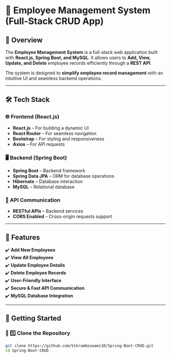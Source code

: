 # 🚀 Employee Management System (Full-Stack CRUD App)

## 📌 Overview
The **Employee Management System** is a full-stack web application built with **React.js, Spring Boot, and MySQL**. It allows users to **Add, View, Update, and Delete** employee records efficiently through a **REST API**.  

The system is designed to **simplify employee record management** with an intuitive UI and seamless backend operations.

---

## 🛠️ Tech Stack

### 🌐 Frontend (React.js)
- **React.js** – For building a dynamic UI  
- **React Router** – For seamless navigation  
- **Bootstrap** – For styling and responsiveness  
- **Axios** – For API requests  

### 🖥️ Backend (Spring Boot)
- **Spring Boot** – Backend framework  
- **Spring Data JPA** – ORM for database operations  
- **Hibernate** – Database interaction  
- **MySQL** – Relational database  

### 🔄 API Communication
- **RESTful APIs** – Backend services  
- **CORS Enabled** – Cross-origin requests support  

---

## 🎯 Features
✔️ **Add New Employees**  
✔️ **View All Employees**  
✔️ **Update Employee Details**  
✔️ **Delete Employee Records**  
✔️ **User-Friendly Interface**  
✔️ **Secure & Fast API Communication**  
✔️ **MySQL Database Integration**  

---

## 🚀 Getting Started

### 🔹 1️⃣ Clone the Repository
```sh
git clone https://github.com/VikramGoswami10/Spring-Boot-CRUD.git
cd Spring-Boot-CRUD
